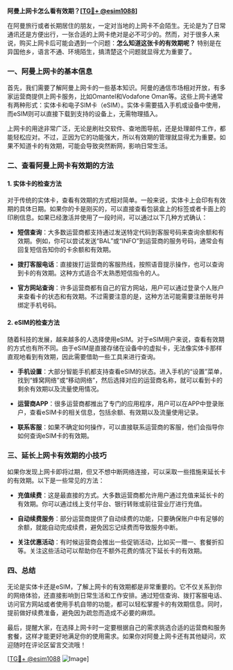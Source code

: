 **阿曼上网卡怎么看有效期？[[TG💪+ @esim1088](https://t.me/s/esim1088)]**

在阿曼旅行或者长期居住的朋友，一定对当地的上网卡不会陌生。无论是为了日常通讯还是方便出行，一张合适的上网卡绝对是必不可少的。然而，对于很多人来说，购买上网卡后可能会遇到一个问题：**怎么知道这张卡的有效期呢？** 特别是在异国他乡，语言不通、环境陌生，搞清楚这个问题就显得尤为重要了。

### 一、阿曼上网卡的基本信息

首先，我们需要了解阿曼上网卡的一些基本知识。阿曼的通信市场相对开放，有多家运营商提供上网卡服务，比如Omantel和Vodafone Oman等。这些上网卡通常有两种形式：实体卡和电子SIM卡（eSIM）。实体卡需要插入手机或设备中使用，而eSIM则可以直接下载到支持的设备上，无需物理插入。

上网卡的用途非常广泛，无论是刷社交软件、查地图导航，还是处理邮件工作，都能轻松应对。不过，正因为它的功能强大，所以有效期的管理就显得尤为重要。如果不知道卡的有效期，可能会导致突然断网，影响日常生活。

### 二、查看阿曼上网卡有效期的方法

#### 1. 实体卡的检查方法

对于传统的实体卡，查看有效期的方式相对简单。一般来说，实体卡上会印有有效期的具体日期。如果你的卡是刚买的，可以直接查看包装盒上的标签或者卡面上的印刷信息。如果已经激活并使用了一段时间，可以通过以下几种方式确认：

- **短信查询**：大多数运营商都支持通过发送特定代码到客服号码来查询余额和有效期。例如，你可以尝试发送“BAL”或“INFO”到运营商的服务号码，通常会有回复短信告知你的卡余额和有效期。
  
- **拨打客服电话**：直接拨打运营商的客服热线，按照语音提示操作，也可以查询到卡的有效期。这种方式适合不太熟悉短信指令的人。

- **官方网站查询**：许多运营商都有自己的官方网站，用户可以通过登录个人账户来查看卡的状态和有效期。不过需要注意的是，这种方法可能需要注册账号并绑定手机号码。

#### 2. eSIM的检查方法

随着科技的发展，越来越多的人选择使用eSIM。对于eSIM用户来说，查看有效期的方式也有所不同。由于eSIM是直接存储在设备中的虚拟卡，无法像实体卡那样直观地看到有效期，因此需要借助一些工具来进行查询。

- **手机设置**：大部分智能手机都支持查看eSIM的状态。进入手机的“设置”菜单，找到“蜂窝网络”或“移动网络”，然后选择对应的运营商名称，就可以看到卡的剩余有效期以及流量使用情况。

- **运营商APP**：很多运营商都推出了专门的应用程序，用户可以在APP中登录账户，查看eSIM卡的相关信息，包括余额、有效期以及流量使用记录。

- **联系客服**：如果不确定如何操作，可以直接联系运营商的客服，他们会指导你如何查询eSIM卡的有效期。

### 三、延长上网卡有效期的小技巧

如果你发现上网卡即将过期，但又不想中断网络连接，可以采取一些措施来延长卡的有效期。以下是一些常见的方法：

- **充值续费**：这是最直接的方式。大多数运营商都允许用户通过充值来延长卡的有效期。你可以通过线上支付平台、银行转账或前往营业厅进行充值。

- **自动续费服务**：部分运营商提供了自动续费的功能，只要确保账户中有足够的余额，就能自动完成续费，避免因忘记续费而导致服务中断。

- **关注优惠活动**：有时候运营商会推出一些促销活动，比如买一赠一、套餐折扣等。关注这些活动可以帮助你在不额外花费的情况下延长卡的有效期。

### 四、总结

无论是实体卡还是eSIM，了解上网卡的有效期都是非常重要的。它不仅关系到你的网络体验，还直接影响到日常生活和工作安排。通过短信查询、拨打客服电话、访问官方网站或者使用手机自带的功能，都可以轻松掌握卡的有效期信息。同时，提前做好续费准备，避免因为疏忽而造成不必要的麻烦。

最后，提醒大家，在选择上网卡时一定要根据自己的需求挑选合适的运营商和服务套餐，这样才能更好地满足你的使用需求。如果你对阿曼上网卡还有其他疑问，欢迎随时在评论区留言交流哦！

[[TG💪+ @esim1088](https://t.me/s/esim1088) ![Image](https://i.postimg.cc/4NQfJmqS/Snipaste-2025-05-13-00-14-12.png)]